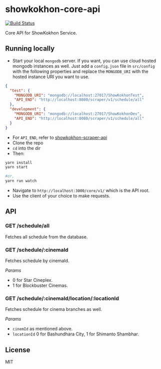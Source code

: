 # showkokhon-core-api
[![Build Status](https://travis-ci.com/ShawonAshraf/showkokhon-core-api.svg?branch=master)](https://travis-ci.com/ShawonAshraf/showkokhon-core-api)

Core API for ShowKokhon Service.

## Running locally
- Start your local `mongodb` server. If you want, you can use cloud hosted mongodb instances as
well. Just add a `config.json` file in `src/config` with the following properties and replace the
`MONGODB_URI` with the hosted instance URI you want to use.

```json
{
  "test": {
    "MONGODB_URI": "mongodb://localhost:27017/ShowKokhonTest",
    "API_END": "http://localhost:8080/scraper/v1/schedule/all"
  },
  "development": {
    "MONGODB_URI": "mongodb://localhost:27017/ShowKokhonDev",
    "API_END": "http://localhost:8080/scraper/v1/schedule/all"
  }
}
```
- For `API_END`, refer to [showkokhon-scraper-api](https://github.com/ShawonAshraf/showkokhon-scraper-api)
- Clone the repo
- `cd` into the dir
- Then:

```bash
yarn install
yarn start

#or,
yarn run watch
```

- Navigate to `http://localhost:3000/core/v1/` which is the API root.
- Use the client of your choice to make requests.

## API

### GET /schedule/all
Fetches all schedule from the database.

### GET /schedule/:cinemaId
Fetches schedule by cinemaId.

_Params_
- 0 for Star Cineplex.
- 1 for Blockbuster Cinemas.

### GET /schedule/:cinemaId/location/:locationId
Fetches schedule for cinema branches as well.

_Params_
- `cinemId` as mentioned above.
- `locationId` 0 for Bashundhara City, 1 for Shimanto Shambhar.

## License
MIT